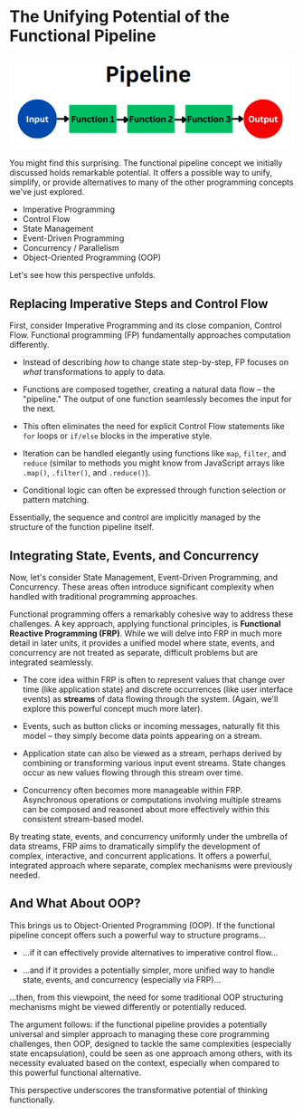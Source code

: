# The Unifying Potential of the Functional Pipeline

![Pipeline image](https://raw.githubusercontent.com/ken-okabe/web-images5/main/img_1744449185892.png)

You might find this surprising. The functional pipeline concept we initially discussed holds remarkable potential. It offers a possible way to unify, simplify, or provide alternatives to many of the other programming concepts we've just explored.

- Imperative Programming
- Control Flow
- State Management
- Event-Driven Programming
- Concurrency / Parallelism
- Object-Oriented Programming (OOP)

Let's see how this perspective unfolds.

## Replacing Imperative Steps and Control Flow

First, consider Imperative Programming and its close companion, Control Flow. Functional programming (FP) fundamentally approaches computation differently.

-   Instead of describing _how_ to change state step-by-step, FP focuses on _what_ transformations to apply to data.
    
-   Functions are composed together, creating a natural data flow – the "pipeline." The output of one function seamlessly becomes the input for the next.
    
-   This often eliminates the need for explicit Control Flow statements like `for` loops or `if/else` blocks in the imperative style.
    
-   Iteration can be handled elegantly using functions like `map`, `filter`, and `reduce` (similar to methods you might know from JavaScript arrays like `.map()`, `.filter()`, and `.reduce()`).
    
-   Conditional logic can often be expressed through function selection or pattern matching.

Essentially, the sequence and control are implicitly managed by the structure of the function pipeline itself.

## Integrating State, Events, and Concurrency

Now, let's consider State Management, Event-Driven Programming, and Concurrency. These areas often introduce significant complexity when handled with traditional programming approaches.

Functional programming offers a remarkably cohesive way to address these challenges. A key approach, applying functional principles, is **Functional Reactive Programming (FRP)**. While we will delve into FRP in much more detail in later units, it provides a unified model where state, events, and concurrency are not treated as separate, difficult problems but are integrated seamlessly.

-   The core idea within FRP is often to represent values that change over time (like application state) and discrete occurrences (like user interface events) as **streams** of data flowing through the system. (Again, we'll explore this powerful concept much more later).
    
-   Events, such as button clicks or incoming messages, naturally fit this model – they simply become data points appearing on a stream.
    
-   Application state can also be viewed as a stream, perhaps derived by combining or transforming various input event streams. State changes occur as new values flowing through this stream over time.
    
-   Concurrency often becomes more manageable within FRP. Asynchronous operations or computations involving multiple streams can be composed and reasoned about more effectively within this consistent stream-based model.

By treating state, events, and concurrency uniformly under the umbrella of data streams, FRP aims to dramatically simplify the development of complex, interactive, and concurrent applications. It offers a powerful, integrated approach where separate, complex mechanisms were previously needed.

## And What About OOP?

This brings us to Object-Oriented Programming (OOP). If the functional pipeline concept offers such a powerful way to structure programs...

-   ...if it can effectively provide alternatives to imperative control flow...
    
-   ...and if it provides a potentially simpler, more unified way to handle state, events, and concurrency (especially via FRP)...

...then, from this viewpoint, the need for some traditional OOP structuring mechanisms might be viewed differently or potentially reduced.

The argument follows: if the functional pipeline provides a potentially universal and simpler approach to managing these core programming challenges, then OOP, designed to tackle the same complexities (especially state encapsulation), could be seen as one approach among others, with its necessity evaluated based on the context, especially when compared to this powerful functional alternative.

This perspective underscores the transformative potential of thinking functionally.